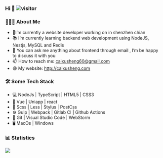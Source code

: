 ### Hi 👋 ![visitor](https://visitor-badge.glitch.me/badge?page_id=aisen60)

### 👨🏻‍💻 About Me

- 👷I’m currently a website developer working on in shenzhen chian
- 📚 I’m currently learning  backend web development using NodeJS, Nestjs, MySQL and Redis
- 💬 You can ask me anything about frontend through email , I’m be happy to discuss it with you
- 📫 How to reach me: caixusheng60@gmail.com
- 😄 My website: http://caixusheng.com


### 🛠 Some Tech Stack

- 💻	NodeJs | TypeScript | HTML5 | CSS3
- 📌	Vue | Uniapp | react
- 💅    Scss | Less | Stylus | PostCss
- ⚙    Gulp | Webpack | Gitlab CI | Github Actions
- 🔧    Git | Visual Studio Code | WebStorm
- 🖥    MacOs | Windows


### 📊  Statistics

<p>
<img  align="left" src="https://github-readme-stats.vercel.app/api?username=aisen60&show_icons=true&hide_border=true">
</p>